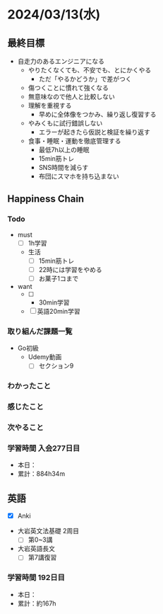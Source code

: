 # 2024/03/13(水)

## 最終目標

- 自走力のあるエンジニアになる
  - やりたくなくても、不安でも、とにかくやる
    - ただ「やるかどうか」で差がつく
  - 傷つくことに慣れて強くなる
  - 無意味なので他人と比較しない
  - 理解を重視する
    - 早めに全体像をつかみ、繰り返し復習する
  - やみくもに試行錯誤しない
    - エラーが起きたら仮説と検証を繰り返す
  - 食事・睡眠・運動を徹底管理する
    - 最低7h以上の睡眠
    - 15min筋トレ
    - SNS時間を減らす
    - 布団にスマホを持ち込まない

## Happiness Chain

### Todo

- must
  - [ ] 1h学習
  - 生活
    - [ ] 15min筋トレ
    - [ ] 22時には学習をやめる
    - [ ] お菓子1コまで
- want
  - [ ] + 30min学習
  - [ ] 英語20min学習

### 取り組んだ課題一覧

- Go初級
  - Udemy動画
    - [ ] セクション9

### わかったこと

### 感じたこと

### 次やること

### 学習時間 入会277日目

- 本日：
- 累計：884h34m

## 英語

- [x] Anki
- 大岩英文法基礎 2周目
  - [ ] 第0~3講
- 大岩英語長文
  - [ ] 第7講復習

### 学習時間 192日目

- 本日：
- 累計：約167h
